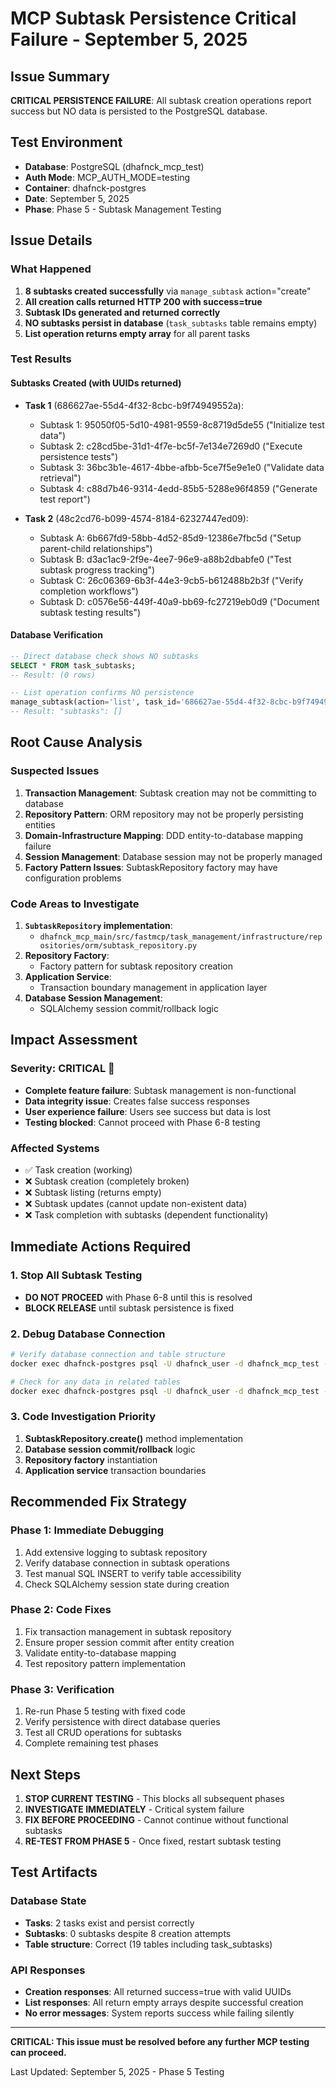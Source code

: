# MCP Subtask Persistence Critical Failure - September 5, 2025

## Issue Summary

**CRITICAL PERSISTENCE FAILURE**: All subtask creation operations report success but NO data is persisted to the PostgreSQL database.

## Test Environment
- **Database**: PostgreSQL (dhafnck_mcp_test)
- **Auth Mode**: MCP_AUTH_MODE=testing
- **Container**: dhafnck-postgres
- **Date**: September 5, 2025
- **Phase**: Phase 5 - Subtask Management Testing

## Issue Details

### What Happened
1. **8 subtasks created successfully** via `manage_subtask` action="create"
2. **All creation calls returned HTTP 200 with success=true**
3. **Subtask IDs generated and returned correctly**
4. **NO subtasks persist in database** (`task_subtasks` table remains empty)
5. **List operation returns empty array** for all parent tasks

### Test Results

#### Subtasks Created (with UUIDs returned)
- **Task 1** (686627ae-55d4-4f32-8cbc-b9f74949552a):
  - Subtask 1: 95050f05-5d10-4981-9559-8c8719d5de55 ("Initialize test data")
  - Subtask 2: c28cd5be-31d1-4f7e-bc5f-7e134e7269d0 ("Execute persistence tests") 
  - Subtask 3: 36bc3b1e-4617-4bbe-afbb-5ce7f5e9e1e0 ("Validate data retrieval")
  - Subtask 4: c88d7b46-9314-4edd-85b5-5288e96f4859 ("Generate test report")

- **Task 2** (48c2cd76-b099-4574-8184-62327447ed09):
  - Subtask A: 6b667fd9-58bb-4d52-85d9-12386e7fbc5d ("Setup parent-child relationships")
  - Subtask B: d3ac1ac9-2f9e-4ee7-96e9-a88b2dbabfe0 ("Test subtask progress tracking")
  - Subtask C: 26c06369-6b3f-44e3-9cb5-b612488b2b3f ("Verify completion workflows")
  - Subtask D: c0576e56-449f-40a9-bb69-fc27219eb0d9 ("Document subtask testing results")

#### Database Verification
```sql
-- Direct database check shows NO subtasks
SELECT * FROM task_subtasks;
-- Result: (0 rows)

-- List operation confirms NO persistence
manage_subtask(action='list', task_id='686627ae-55d4-4f32-8cbc-b9f74949552a')
-- Result: "subtasks": []
```

## Root Cause Analysis

### Suspected Issues
1. **Transaction Management**: Subtask creation may not be committing to database
2. **Repository Pattern**: ORM repository may not be properly persisting entities
3. **Domain-Infrastructure Mapping**: DDD entity-to-database mapping failure
4. **Session Management**: Database session may not be properly managed
5. **Factory Pattern Issues**: SubtaskRepository factory may have configuration problems

### Code Areas to Investigate
1. **`SubtaskRepository` implementation**:
   - `dhafnck_mcp_main/src/fastmcp/task_management/infrastructure/repositories/orm/subtask_repository.py`
2. **Repository Factory**:
   - Factory pattern for subtask repository creation
3. **Application Service**:
   - Transaction boundary management in application layer
4. **Database Session Management**:
   - SQLAlchemy session commit/rollback logic

## Impact Assessment

### Severity: **CRITICAL** 🔴
- **Complete feature failure**: Subtask management is non-functional
- **Data integrity issue**: Creates false success responses
- **User experience failure**: Users see success but data is lost
- **Testing blocked**: Cannot proceed with Phase 6-8 testing

### Affected Systems
- ✅ Task creation (working)
- ❌ Subtask creation (completely broken)
- ❌ Subtask listing (returns empty)
- ❌ Subtask updates (cannot update non-existent data)
- ❌ Task completion with subtasks (dependent functionality)

## Immediate Actions Required

### 1. Stop All Subtask Testing
- **DO NOT PROCEED** with Phase 6-8 until this is resolved
- **BLOCK RELEASE** until subtask persistence is fixed

### 2. Debug Database Connection
```bash
# Verify database connection and table structure
docker exec dhafnck-postgres psql -U dhafnck_user -d dhafnck_mcp_test -c "\d task_subtasks"

# Check for any data in related tables
docker exec dhafnck-postgres psql -U dhafnck_user -d dhafnck_mcp_test -c "SELECT COUNT(*) FROM tasks"
```

### 3. Code Investigation Priority
1. **SubtaskRepository.create()** method implementation
2. **Database session commit/rollback** logic
3. **Repository factory** instantiation
4. **Application service** transaction boundaries

## Recommended Fix Strategy

### Phase 1: Immediate Debugging
1. Add extensive logging to subtask repository
2. Verify database connection in subtask operations
3. Test manual SQL INSERT to verify table accessibility
4. Check SQLAlchemy session state during creation

### Phase 2: Code Fixes
1. Fix transaction management in subtask repository
2. Ensure proper session commit after entity creation
3. Validate entity-to-database mapping
4. Test repository pattern implementation

### Phase 3: Verification
1. Re-run Phase 5 testing with fixed code
2. Verify persistence with direct database queries
3. Test all CRUD operations for subtasks
4. Complete remaining test phases

## Next Steps

1. **STOP CURRENT TESTING** - This blocks all subsequent phases
2. **INVESTIGATE IMMEDIATELY** - Critical system failure
3. **FIX BEFORE PROCEEDING** - Cannot continue without functional subtasks
4. **RE-TEST FROM PHASE 5** - Once fixed, restart subtask testing

## Test Artifacts

### Database State
- **Tasks**: 2 tasks exist and persist correctly
- **Subtasks**: 0 subtasks despite 8 creation attempts
- **Table structure**: Correct (19 tables including task_subtasks)

### API Responses
- **Creation responses**: All returned success=true with valid UUIDs
- **List responses**: All return empty arrays despite successful creation
- **No error messages**: System reports success while failing silently

---

**CRITICAL: This issue must be resolved before any further MCP testing can proceed.**

Last Updated: September 5, 2025 - Phase 5 Testing